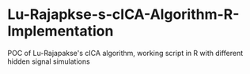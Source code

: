 # Lu-Rajapkse-s-cICA-Algorithm-R-Implementation
POC of Lu-Rajapakse's cICA algorithm, working script in R with different hidden signal simulations
